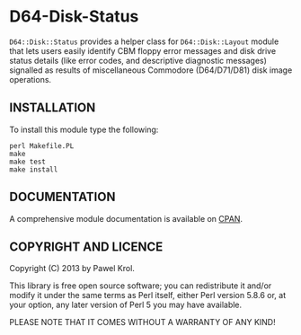 D64-Disk-Status
===============

`D64::Disk::Status` provides a helper class for `D64::Disk::Layout` module that lets users easily identify CBM floppy error messages and disk drive status details (like error codes, and descriptive diagnostic messages) signalled as results of miscellaneous Commodore (D64/D71/D81) disk image operations.

INSTALLATION
------------

To install this module type the following:

    perl Makefile.PL
    make
    make test
    make install

DOCUMENTATION
-------------

A comprehensive module documentation is available on [CPAN](http://search.cpan.org/~pawelkrol/D64-Disk-Status/Status.pm).

COPYRIGHT AND LICENCE
---------------------

Copyright (C) 2013 by Pawel Krol.

This library is free open source software; you can redistribute it and/or modify it under the same terms as Perl itself, either Perl version 5.8.6 or, at your option, any later version of Perl 5 you may have available.

PLEASE NOTE THAT IT COMES WITHOUT A WARRANTY OF ANY KIND!
